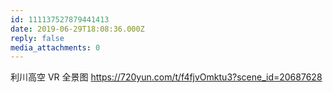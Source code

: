 ```yaml
---
id: 111137527879441413
date: 2019-06-29T18:08:36.000Z
reply: false
media_attachments: 0
---
```


利川高空 VR 全景图 https://720yun.com/t/f4fjvOmktu3?scene_id=20687628 

